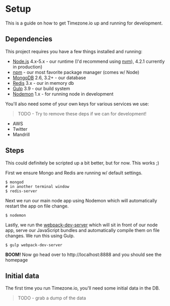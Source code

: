 # Setup

This is a guide on how to get Timezone.io up and running for development.

## Dependencies

This project requires you have a few things installed and running:

- [Node.js](https://nodejs.org/en/) 4.x-5.x - our runtime (I'd recommend using
[nvm](https://github.com/creationix/nvm)), 4.2.1 currently in production)
- [npm](https://www.npmjs.com/package/npm) - our most favorite package manager
(comes w/ Node)
- [MongoDB](https://www.mongodb.org/) 2.6, 3.2+ - our database
- [Redis](http://redis.io/) 3.x - our in memory db
- [Gulp](https://www.npmjs.com/package/gulp) 3.9 - our build system
- [Nodemon](https://www.npmjs.com/package/nodemon) 1.x - for running node in development

You'll also need some of your own keys for various services we use:

> TODO - Try to remove these deps if we can for development!

- AWS
- Twitter
- Mandrill

## Steps

This could definitely be scripted up a bit better, but for now. This works ;)

First we ensure Mongo and Redis are running w/ default settings.

```shell
$ mongod
# in another terminal window
$ redis-server
```

Next we run our main node app using Nodemon which will automatically restart the
app on file change.

```shell
$ nodemon
```

Lastly, we run the [webpack-dev-server](https://webpack.github.io/docs/webpack-dev-server.html)
which will sit in front of our node app, serve our JavaScript bundles and
automatically compile them on file changes. We run this using Gulp.

```shell
$ gulp webpack-dev-server
```

**BOOM!** Now go head over to http://localhost:8888 and you should see the homepage

## Initial data

The first time you run Timezone.io, you'll need some initial data in the DB.

> TODO - grab a dump of the data

